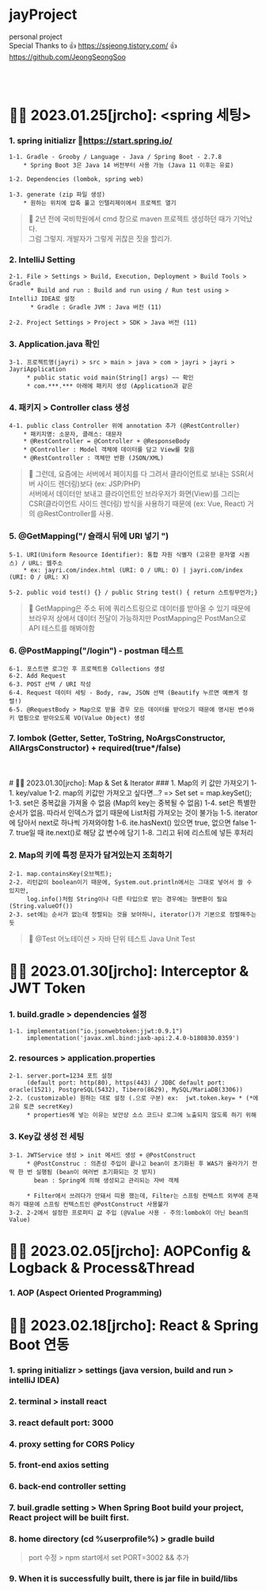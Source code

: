 # jayProject
personal project   
Special Thanks to 👍 https://ssjeong.tistory.com/   👍 https://github.com/JeongSeongSoo

<br/>
<br/>

# 🐠📖 2023.01.25[jrcho]: <spring 세팅>
### 1. spring initializr     🔗https://start.spring.io/

    1-1. Gradle - Grooby / Language - Java / Spring Boot - 2.7.8
        * Spring Boot 3은 Java 14 버전부터 사용 가능 (Java 11 이후는 유료)
        
    1-2. Dependencies (lombok, spring web)
    
    1-3. generate (zip 파일 생성)
        * 원하는 위치에 압축 풀고 인텔리제이에서 프로젝트 열기

> 💬 2년 전에 국비학원에서 cmd 창으로 maven 프로젝트 생성하던 때가 기억났다.   
     그럼 그렇지. 개발자가 그렇게 귀찮은 짓을 할리가.


### 2. IntelliJ Setting   

    2-1. File > Settings > Build, Execution, Deployment > Build Tools > Gradle
          * Build and run : Build and run using / Run test using > IntelliJ IDEA로 설정
          * Gradle : Gradle JVM : Java 버전 (11)
    
    2-2. Project Settings > Project > SDK > Java 버전 (11)

### 3. Application.java 확인   

    3-1. 프로젝트명(jayri) > src > main > java > com > jayri > jayri > JayriApplication 
         * public static void main(String[] args) ~~ 확인
         * com.***.*** 아래에 패키지 생성 (Application과 같은 
         
### 4. 패키지 > Controller class 생성   

    4-1. public class Controller 위에 annotation 추가 (@RestController)
        * 패키지명: 소문자, 클래스: 대문자
        * @RestController = @Controller + @ResponseBody
        * @Controller : Model 객체에 데이터를 담고 View를 찾음 
        * @RestController : 객체만 반환 (JSON/XML)
    
> 💬 그런데, 요즘에는 서버에서 페이지를 다 그려서 클라이언트로 보내는 SSR(서버 사이드 렌더링)보다 (ex: JSP/PHP)   
  서버에서 데이터만 보내고 클라이언트인 브라우저가 화면(View)를 그리는 CSR(클라이언트 사이드 렌더링) 방식을 사용하기 때문에 (ex: Vue, React)
  거의 @RestController를 사용.
  
### 5. @GetMapping("/   슬래시 뒤에 URI 넣기  ")   

    5-1. URI(Uniform Resource Identifier): 통합 자원 식별자 (고유한 문자열 시퀀스) / URL: 웹주소
        * ex: jayri.com/index.html (URI: O / URL: O) | jayri.com/index (URI: O / URL: X)
    
    5-2. public void test() {} / public String test() { return 스트링무언가;}

> 💬 GetMapping은 주소 뒤에 쿼리스트링으로 데이터를 받아올 수 있기 때문에 브라우저 상에서 데이터 전달이 가능하지만 PostMapping은 PostMan으로 API 테스트를 해봐야함

### 6. @PostMapping("/login") - postman 테스트   
    6-1. 포스트맨 로그인 후 프로젝트용 Collections 생성
    6-2. Add Request
    6-3. POST 선택 / URI 작성
    6-4. Request 데이터 세팅 - Body, raw, JSON 선택 (Beautify 누르면 예쁘게 정렬!)
    6-5. @RequestBody > Map으로 받을 경우 모든 데이터를 받아오기 때문에 명시된 변수와 키 맵핑으로 받아오도록 VO(Value Object) 생성   

### 7. lombok (Getter, Setter, ToString, NoArgsConstructor, AllArgsConstructor) + required(true*/false)
   

<br/>
<br/>
# 🐠📖 2023.01.30[jrcho]: Map & Set & Iterator
### 1. Map의 키 값만 가져오기
     1-1. key/value
     1-2. map의 키값만 가져오고 싶다면...? => Set<String> set = map.keySet();
     1-3. set은 중복값을 가져올 수 없음 (Map의 key는 중복될 수 없음)
     1-4. set은 특별한 순서가 없음. 따라서 인덱스가 없기 때문에 List처럼 가져오는 것이 불가능
     1-5. iterator에 담아서 next로 하나씩 가져와야함
     1-6. ite.hasNext() 있으면 true, 없으면 false
     1-7. true일 때 ite.next()로 해당 값 변수에 담기
     1-8. 그리고 뒤에 리스트에 넣든 후처리
   
### 2. Map의 키에 특정 문자가 담겨있는지 조회하기
    2-1. map.containsKey(오브젝트);
    2-2. 리턴값이 boolean이기 때문에, System.out.println에서는 그대로 넣어서 쓸 수 있지만, 
         log.info()처럼 String이나 다른 타입으로 받는 경우에는 형변환이 필요 (String.valueOf())
    2-3. set에는 순서가 없는데 정렬되는 것을 보아하니, iterator()가 기본으로 정렬해주는듯
    
> 💬 @Test 어노테이션 > 자바 단위 테스트 Java Unit Test
    
    
# 🐠📖 2023.01.30[jrcho]: Interceptor & JWT Token

### 1. build.gradle > dependencies 설정
    1-1. implementation("io.jsonwebtoken:jjwt:0.9.1")
         implementation('javax.xml.bind:jaxb-api:2.4.0-b180830.0359')
### 2. resources > application.properties
    2-1. server.port=1234 포트 설정   
         (default port: http(80), https(443) / JDBC default port: oracle(1521), PostgreSQL(5432), Tibero(8629), MySQL/MariaDB(3306))
    2-2. (customizable) 원하는 대로 설정 (.으로 구분) ex:  jwt.token.key= * (*에 고유 토큰 secretKey) 
         * properties에 넣는 이유는 보안상 소스 코드나 로그에 노출되지 않도록 하기 위해   
         
### 3. Key값 생성 전 세팅
    3-1. JWTService 생성 > init 메서드 생성 + @PostConstruct 
         * @PostConstruc : 의존성 주입이 끝나고 bean이 초기화된 후 WAS가 올라가기 전 딱 한 번 실행됨 (bean이 여러번 초기화되는 것 방지)
           bean : Spring에 의해 생성되고 관리되는 자바 객체
           
         * Filter에서 쓰려다가 안돼서 띠용 했는데, Filter는 스프링 컨텍스트 외부에 존재하기 때문에 스프링 컨텍스트인 @PostConstruct 사용불가  
    3-2. 2-2에서 설정한 프로퍼티 값 주입 (@Value 사용 - 주의:lombok이 아닌 bean의 Value)

# 🐠📖 2023.02.05[jrcho]: AOPConfig & Logback & Process&Thread 

### 1. AOP (Aspect Oriented Programming)

# 🐠📖 2023.02.18[jrcho]: React & Spring Boot 연동

### 1. spring initializr > settings (java version, build and run > intelliJ IDEA)

### 2. terminal > install react

### 3. react default port: 3000 

### 4. proxy setting for CORS Policy 

### 5. front-end axios setting

### 6. back-end controller setting

### 7. buil.gradle setting > When Spring Boot build your project, React project will be built first.

### 8. home directory (cd %userprofile%) > gradle build

> port 수정 > npm start에서 set PORT=3002 && 추가

### 9. When it is successfully built, there is jar file in build/libs